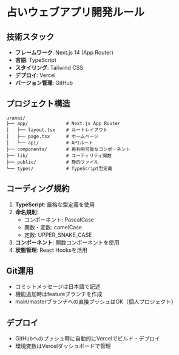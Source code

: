 # 占いウェブアプリ開発ルール

## 技術スタック
- **フレームワーク**: Next.js 14 (App Router)
- **言語**: TypeScript
- **スタイリング**: Tailwind CSS
- **デプロイ**: Vercel
- **バージョン管理**: GitHub

## プロジェクト構造
```
uranai/
├── app/              # Next.js App Router
│   ├── layout.tsx    # ルートレイアウト
│   ├── page.tsx      # ホームページ
│   └── api/          # APIルート
├── components/       # 再利用可能なコンポーネント
├── lib/              # ユーティリティ関数
├── public/           # 静的ファイル
└── types/            # TypeScript型定義
```

## コーディング規約
1. **TypeScript**: 厳格な型定義を使用
2. **命名規則**: 
   - コンポーネント: PascalCase
   - 関数・変数: camelCase
   - 定数: UPPER_SNAKE_CASE
3. **コンポーネント**: 関数コンポーネントを使用
4. **状態管理**: React Hooksを活用

## Git運用
- コミットメッセージは日本語で記述
- 機能追加時はfeatureブランチを作成
- main/masterブランチへの直接プッシュはOK（個人プロジェクト）

## デプロイ
- GitHubへのプッシュ時に自動的にVercelでビルド・デプロイ
- 環境変数はVercelダッシュボードで管理